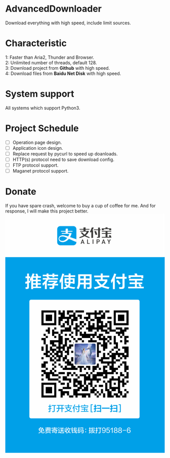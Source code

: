# AdvancedDownloader
Download everything with high speed, include limit sources.

# Characteristic
1: Faster than Aria2, Thunder and Browser.<br>
2: Unlimited number of threads, default 128.<br>
3: Download project from **Github** with high speed.<br>
4: Download files from **Baidu Net Disk** with high speed.

# System support
All systems which support Python3.

# Project Schedule
- [ ] Operation page design.
- [ ] Application icon design.
- [ ] Replace request by pycurl to speed up doanloads.
- [ ] HTTP(s) protocol need to save download config.
- [ ] FTP protocol support.
- [ ] Maganet protocol support.

# Donate
If you have spare crash, welcome to buy a cup of coffee for me. And for response, I will make this project better.
![支付宝付款码](Image/ALiPay.png)
